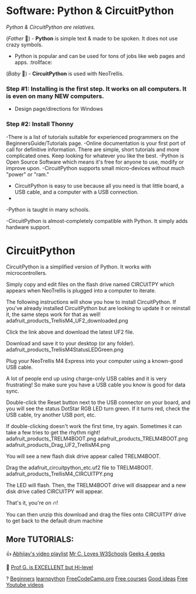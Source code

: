 # Software: Python & CircuitPython

*Python & CircuitPython are relatives.*

(*Father* :construction_worker:) - **Python** is simple text & made to be spoken. It does not use crazy symbols. 

- Python is popular and can be used for tons of jobs like web pages and apps.  :trollface:

(*Baby* :baby:) - **CircuitPython** is used with NeoTrellis.



### Step #1: Installing is the first step. It works on all computers. It is even on many NEW computers.
- Design page/directions for Windows

### Step #2: Install Thonny


 
-There is a list of tutorials suitable for experienced programmers on the BeginnersGuide/Tutorials page.
-Online documentation is your first port of call for definitive information. There are simple, short tutorials and more complicated ones. Keep looking for whatever you like the best.
-Python is Open Source Software which means it's free for anyone to use, modify or improve upon.
-CircuitPython supports small micro-devices without much "power" or "ram." 

- CircuitPython is easy to use because all you need is that little board, a USB cable, and a computer with a USB connection.
- 
-Python is taught in many schools. 

-CircuitPython is almost-completely compatible with Python. It simply adds hardware support.

# CircuitPython

CircuitPython is a simplified version of Python. It works with microcontrollers. 

Simply copy and edit files on the flash drive named CIRCUITPY which appears when NeoTrellis is plugged into a computer to iterate.

The following instructions will show you how to install CircuitPython. If you've already installed CircuitPython but are looking to update it or reinstall it, the same steps work for that as well!
adafruit_products_TrellisM4_UF2_downloaded.png

Click the link above and download the latest UF2 file.

Download and save it to your desktop (or any folder).
adafruit_products_TrellisM4StatusLEDGreen.png

Plug your NeoTrellis M4 Express into your computer using a known-good USB cable.

A lot of people end up using charge-only USB cables and it is very frustrating! So make sure you have a USB cable you know is good for data sync.

Double-click the Reset button next to the USB connector on your board, and you will see the status DotStar RGB LED turn green. If it turns red, check the USB cable, try another USB port, etc.

If double-clicking doesn't work the first time, try again. Sometimes it can take a few tries to get the rhythm right!
adafruit_products_TRELM4BOOT.png
adafruit_products_TRELM4BOOT.png
adafruit_products_Drag_UF2_TrellisM4.png

You will see a new flash disk drive appear called TRELM4BOOT.

Drag the adafruit_circuitpython_etc.uf2 file to TRELM4BOOT.
adafruit_products_TrellisM4_CIRCUITPY.png

The LED will flash. Then, the TRELM4BOOT drive will disappear and a new disk drive called CIRCUITPY will appear.

That's it, you're on :fire:! 

You can then unzip this download and drag the files onto CIRCUITPY drive to get back to the default drum machine


## More TUTORIALS:

:+1:
[Abhijay's video playlist](https://www.youtube.com/playlist?list=PLVJIaQIN1-U7R3uJ16FP6xKWFEc6uZRee)
[Mr C. Loves W3Schools](https://www.w3schools.com/python/)
[Geeks 4 geeks](https://www.geeksforgeeks.org/python-programming-language-tutorial/)


:muscle:
[Prof G. is EXCELLENT but Hi-level](https://www.youtube.com/playlist?list=PLBJJ76R_ry5T3X72OIDkMOXQIdmcvSkue)

?
[Beginners](https://wiki.python.org/moin/BeginnersGuide)
[learnpython](https://www.learnpython.org/)
[FreeCodeCamp.org](https://www.freecodecamp.org/news/learn-python-free-python-courses-for-beginners/)
[Free courses](https://medium.com/javarevisited/10-free-python-tutorials-and-courses-from-google-microsoft-and-coursera-for-beginners-96b9ad20b4e6)
[Good ideas](https://www.freecodecamp.org/news/best-python-tutorial/)
[Free Youtube videos](https://www.youtube.com/playlist?list=PLBZBJbE_rGRWeh5mIBhD-hhDwSEDxogDg)
[](https://www.youtube.com/watch?v=St48epdRDZw)
[](https://pythonspot.com/beginner/)
[](https://www.pythonforbeginners.com/python-tutorial)
[](https://www.youtube.com/watch?v=t8pPdKYpowI)

